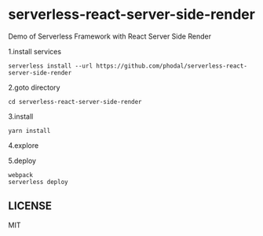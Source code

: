# serverless-react-server-side-render

Demo of Serverless Framework with React Server Side Render

1.install services

```
serverless install --url https://github.com/phodal/serverless-react-server-side-render
```

2.goto directory

```
cd serverless-react-server-side-render
```

3.install

```
yarn install
```

4.explore

5.deploy

```
webpack
serverless deploy
```

LICENSE
---

MIT
